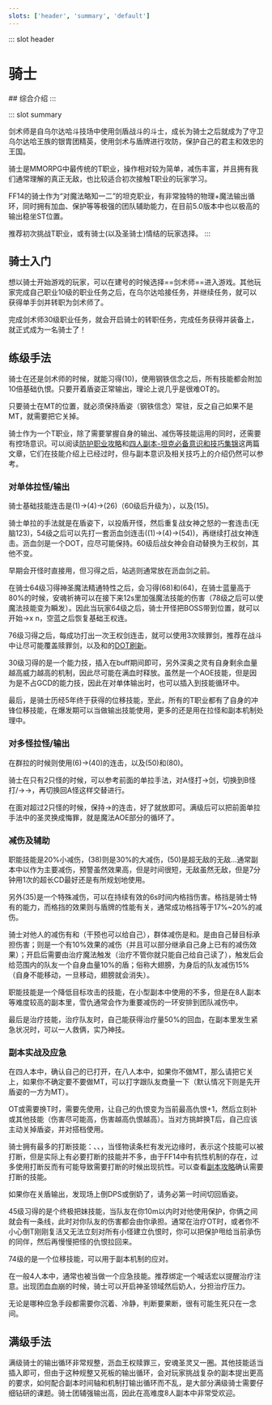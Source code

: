 ```yaml
---
slots: ['header', 'summary', 'default']
---
```

::: slot header
# 骑士
<FloatTOC />
## 综合介绍
:::

::: slot summary

剑术师是自乌尔达哈斗技场中使用剑盾战斗的斗士，成长为骑士之后就成为了守卫乌尔达哈王族的银胄团精英，使用剑术与盾牌进行攻防，保护自己的君主和效忠的王国。

骑士是MMORPG中最传统的T职业，操作相对较为简单，减伤丰富，并且拥有我们通常理解的真正无敌，也比较适合初次接触T职业的玩家学习。

FF14的骑士作为“对魔法略知一二”的坦克职业，有非常独特的物理+魔法输出循环，同时拥有加血、保护等等极强的团队辅助能力，在目前5.0版本中也以极高的输出稳坐ST位置。

推荐初次挑战T职业，或有骑士(以及圣骑士)情结的玩家选择。
:::

## 骑士入门

想以骑士开始游戏的玩家，可以在建号的时候选择==剑术师==进入游戏。其他玩家完成自己职业10级的职业任务之后，在乌尔达哈接任务<quest name="如何加入剑术师行会" />，并继续<quest name="最强剑术师之路" />任务，就可以获得单手剑并转职为剑术师了。

完成剑术师30级职业任务<quest name="纳尔札尔双剑" type="plus" />，就会开启骑士的转职任务<quest name="自由骑士的誓约" type="plus" />，完成任务获得<item name="骑士之证" />并装备上，就正式成为一名骑士了！

## 练级手法

骑士在还是剑术师的时候，就能习得<Action name="钢铁信念" />(10)，使用钢铁信念之后，所有技能都会附加10倍基础仇恨。只要开着盾姿正常输出，理论上说几乎是很难OT的。

只要骑士在MT的位置，就必须保持盾姿（钢铁信念）常驻，反之自己如果不是MT，就需要把它关掉。

骑士作为一个T职业，除了需要掌握自身的输出、减伤等技能运用的同时，还需要有控场意识。可以阅读[防护职业攻略](https://bbs.nga.cn/read.php?tid=12512061)和[四人副本-坦克必备意识和技巧集锦](https://bbs.nga.cn/read.php?tid=15417017)这两篇文章，它们在技能介绍上已经过时，但与副本意识及相关技巧上的介绍仍然可以参考。

### 对单体拉怪/输出

骑士基础技能连击是<Action name="先锋剑" />(1)→<Action name="暴乱剑" />(4)→<Action name="战女神之怒" />(26)（60级后升级为<Action name="王权剑" />），以及<Action name="投盾" />(15)。

骑士单拉的手法就是在盾姿下，以投盾开怪，然后重复战女神之怒的一套连击(无脑123)，54级之后可以先打一套沥血剑连击(<Action name="先锋剑" />(1)→<Action name="暴乱剑" />(4)→<Action name="沥血剑" />(54))，再继续打战女神连击。沥血剑是一个DOT，应尽可能保持。60级后战女神会自动替换为王权剑，其他不变。

早期会开怪时直接用<Action name="战逃反应" />，但习得<Action name="沥血剑" />之后，站逃则通常放在沥血剑之前。

在骑士64级习得神圣魔法精通特性之后，会习得<Action name="安魂祈祷" />(68)和<Action name="圣灵" />(64)，在骑士蓝量高于80%的时候，安魂祈祷可以在接下来12s里加强魔法技能的伤害（78级之后可以使魔法技能变为瞬发）。因此当玩家64级之后，骑士开怪把BOSS带到位置，就可以开始<Action name="安魂祈祷" />→<Action name="圣灵" />x n，空蓝之后恢复基础王权连。

76级习得<Action name="赎罪剑" />之后，每成功打出一次王权剑连击，就可以使用3次赎罪剑，推荐在战斗中让<Action name="战逃反应" />尽可能覆盖赎罪剑，以及<Action name="沥血剑" />和<Action name="厄运流转" />的[DOT刷新](/basic/battle.md#DOT)。

30级习得的<Action name="深奥之灵" />是一个能力技，插入在<Action name="战逃反应" />buff期间即可，另外深奥之灵有自身剩余血量越高威力越高的机制，因此尽可能在满血时释放。<Action name="厄运流转" />虽然是一个AOE技能，但是因为是不占GCD的能力技，因此在对单体输出时，也可以插入到技能循环中。

最后，<Action name="调停" />是骑士历经5年终于获得的位移技能，至此，所有的T职业都有了自身的冲锋位移技能，在爆发期可以当做输出技能使用，更多的还是用在拉怪和副本机制处理中。

### 对多怪拉怪/输出

在群拉的时候则使用<Action name="全蚀斩" />(6)→<Action name="卓越斩" />(40)的连击，以及<Action name="厄运流转" />(50)和<Action name="悔罪" />(80)。

骑士在只有2只怪的时候，可以参考前面的单拉手法，对A怪打<Action name="先锋剑" />→<Action name="暴乱" />剑，切换到B怪打<Action name="战女神之怒" />/<Action name="王权剑" />→<Action name="先锋剑" />→<Action name="暴乱剑" />，再切换回A怪这样交替进行。

在面对超过2只怪的时候，保持<Action name="全蚀斩" />→<Action name="卓越斩" />的连击，<Action name="厄运流转" />好了就放即可。满级后可以把前面单拉手法中的圣灵换成悔罪，就是魔法AOE部分的循环了。

### 减伤及辅助

职能技能<Action name="铁壁" />是20%小减伤，<Action name="预警" />(38)则是30%的大减伤，<Action name="神圣领域" />(50)是超无敌的无敌…通常副本中以<Action name="铁壁" />作为主要减伤，预警虽然效果高，但是时间很短，无敌虽然无敌，但是7分钟用1次的超长CD最好还是有所规划地使用。

另外<Action name="盾阵" />(35)是一个特殊减伤，可以在持续有效的6s时间内格挡伤害。格挡是骑士特有的能力，而格挡的效果则与盾牌的性能有关，通常成功格挡等于17%~20%的减伤。

骑士对他人的减伤有<Action name="保护" />和<Action name="干预" />（干预也可以给自己），群体减伤是<Action name="圣光幕帘" />和<Action name="武装戍卫" />。<Action name="保护" />是由自己替目标承担伤害；<Action name="干预" />则是一个有10%效果的减伤（并且可以部分继承自己身上已有的减伤效果）；<Action name="圣光幕帘" />开启后需要由治疗魔法触发（治疗不管你就只能自己给自己读<Action name="深仁厚泽" />了），触发后会给范围内的队友一个自身血量10%的盾；<Action name="武装戍卫" />俗称大翅膀，为身后的队友减伤15%（自身不能移动，一旦移动，翅膀就会消失）。

职能技能<Action name="雪仇" />是一个降低目标攻击的技能，在小型副本中使用的不多，但是在8人副本等难度较高的副本里，雪仇通常会作为重要减伤的一环安排到团队减伤中。

最后<Action name="深仁厚泽" />是治疗技能，治疗队友时，自己能获得治疗量50%的回血，在副本里发生紧急状况时，可以一人救俩，实乃神技。

### 副本实战及应急

在四人本中，确认自己的<Action name="钢铁信念" />已打开，在八人本中，如果你不做MT，那么请把它关上，如果你不确定要不要做MT，可以打字跟队友商量一下（默认情况下则是先开盾姿的一方为MT）。

OT或需要换T时，需要先使用<Action name="挑衅" />，让自己的仇恨变为当前最高仇恨+1，然后立刻补<Action name="投盾" />或其他技能（伤害尽可能高，伤害越高仇恨越高）。当对方挑衅换T后，自己应该主动关掉盾姿，并对搭档使用<Action name="退避" />。

骑士拥有最多的打断技能：<Action name="下踢" />、<Action name="插言" />、<Action name="盾牌猛击" />，当怪物读条栏有发光边缘时，表示这个技能可以被打断，但是实际上有必要打断的技能并不多，由于FF14中有抗性机制的存在，过多使用打断反而有可能导致需要打断的时候出现抗性。可以查看[副本攻略](/advanced/dungeonGuide.md)确认需要打断的技能。

如果你在关盾输出，发现场上倒DPS或倒奶了，请务必第一时间切回盾姿。

45级习得的<Action name="保护" />是个终极把妹技能，当队友在你10m以内时对他使用保护，你俩之间就会有一条线，此时对你队友的伤害都会由你承担。通常在治疗OT时，或者你不小心倒T刚刚复活又无法立刻对所有小怪建立仇恨时，你可以把保护甩给当前承伤的同伴，然后再慢慢把怪的仇恨拉回来。

74级的<Action name="调停" />是一个位移技能，可以用于副本机制的应对。

在一般4人本中，<Action name="神圣领域" />通常也被当做一个应急技能。推荐绑定一个喊话宏以提醒治疗注意。出现团血血崩的时候，骑士可以开启神圣领域然后奶人，分担治疗压力。

无论是哪种应急手段都需要你沉着、冷静，判断要果断，很有可能生死只在一念间。

## 满级手法

满级骑士的输出循环非常规整，沥血王权赎罪三，安魂圣灵又一圈。其他技能适当插入即可，但由于这种规整又死板的输出循环，会对玩家挑战复杂的副本提出更高的要求，如何配合副本时间轴和机制打输出循环而不乱，是大部分满级骑士需要仔细钻研的课题。骑士团辅强输出高，因此在高难度8人副本中非常受欢迎。

<UnderConstruction />
